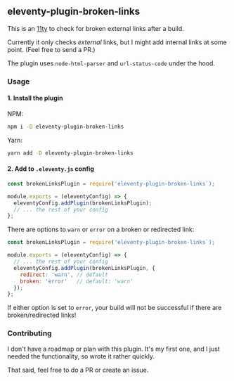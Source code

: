 ## eleventy-plugin-broken-links

This is an [11ty](https://www.11ty.dev/) to check for broken external links after a build.

Currently it only checks _external_ links, but I might add internal links at some point. (Feel free to send a PR.)

The plugin uses `node-html-parser` and `url-status-code` under the hood.

### Usage

#### 1. Install the plugin

NPM:

```bash
npm i -D eleventy-plugin-broken-links
```

Yarn:

```bash
yarn add -D eleventy-plugin-broken-links
```

#### 2. Add to `.eleventy.js` config

```js
const brokenLinksPlugin = require('eleventy-plugin-broken-links`);

module.exports = (eleventyConfig) => {
  eleventyConfig.addPlugin(brokenLinksPlugin);
  // ... the rest of your config
};
```

There are options to `warn` or `error` on a broken or redirected link:

```js
const brokenLinksPlugin = require('eleventy-plugin-broken-links`);

module.exports = (eleventyConfig) => {
  // ... the rest of your config
  eleventyConfig.addPlugin(brokenLinksPlugin, {
    redirect: 'warn', // default
    broken: 'error'   // default: 'warn'
  });
};
```

If either option is set to `error`, your build will not be successful if there are broken/redirected links!

### Contributing

I don't have a roadmap or plan with this plugin. It's my first one, and I just needed the functionality, so wrote it rather quickly.

That said, feel free to do a PR or create an issue.
